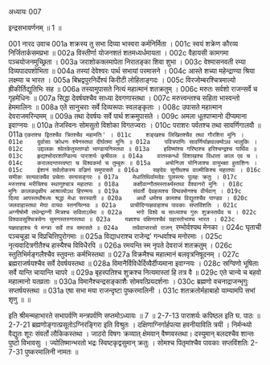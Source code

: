 अध्यायः 007

इन्द्रसभावर्णनम् ॥ 1 ॥
	
001	नारद उवाच 
001a	शक्रस्य तु सभा दिव्या भास्वरा कर्मनिर्मिता ।
001c	स्वयं शक्रेण कौरव्य निर्जितार्कसमप्रभा ॥
002a	विस्तीर्णा योजनशतं शतमध्यर्धमायता ।
002c	वैहायसी कामगमा पञ्चयोजनमुच्छ्रिता ।
003a	जराशोकक्लमापेता निरातङ्का शिवा शुभा ।
003c	वेश्मासनवती रम्या दिव्यपादपशोभिता ॥
004a	तस्यां देवेश्वरः पार्थ सभायां परमासने ।
004c	आस्ते शच्या महेन्द्राण्या श्रिया लक्ष्म्या च भारत ।
005a	बिभ्रद्वपुरनिर्देश्यं किरीटी लोहिताङ्गदः ।
005c	विरजोम्बरश्चित्रमाल्यो ह्रीकीर्तिद्युतिभिः सह ॥
006a	तस्यामुपासते नित्यं महात्मानं शतक्रतुम् ।
006c	मरुतः सर्वशो राजन्सर्वे च गृहमेधिनः ॥
007a	सिद्धा देवर्षयश्चैव साध्या देवगणास्तथा ।
007c	मरुत्त्वन्तश्च सहिता भास्वन्तो हेममालिनः ॥
008a	एते सानुचराः सर्वे दिव्यरूपाः स्वलङ्कृताः ।
008c	उपासते महात्मान देवराजमरिन्दमम् ॥
009a	तथा देवर्षयः सर्वे पार्थ शक्रमुपासते ।
009c	अमला धूतपाप्मानो दीप्यमाना इवाग्नयः ॥
010a	तेजस्विनः सोमसुतो विशोका विगतज्वराः ।
010c	पराशरः पर्वतश्च तथा सावर्णिगालवौ ॥
011a	`एकतश्च द्वितश्चैव त्रितश्चैव महामतिः' ।
011c	शङ्खश्च लिखितश्चैव तथा गौरशिरा मुनिः ।
011e	दुर्वासाः क्रोधनः श्येनस्तथा दीर्घतमा मुनिः ॥
012a	पवित्रपाणिः सावर्णिर्याज्ञवल्क्योऽथ भालुकिः ।
012c	उद्दालकः श्वेतकेतुस्ताण्डो भाण्डायनिस्तथा ॥
013a	हविष्मांश्च गरिष्ठश्च हरिश्चन्द्रश्च पार्थिवः ॥
013c	हृद्यश्चोदरशाण्डिल्यः पाराशर्यः कृषीवलः ॥
014a	वातस्कन्धो विशाखश्च विधाता काल एव च ।
014c	करालदन्तस्त्वष्टा च विश्वकर्मा च तुम्बुरुः ॥
015a	अयोनिजा योनिजाश्च वायुभक्षा हुताशिनः ।
015c	ईशानं सर्वलोकस्य वज्रिणं समुपासते ॥
016a	सहदेवः सुनीथश्च वाल्मीकिश्च महातपाः ।
016c	समीकः सत्यवाक्चैव प्रचेताः सत्यसङ्गरः ॥
017a	मेधातिथिर्वामदेवः पुलस्त्यः पुलहः क्रतुः ।
017c	मरुत्तश्च मरीचिश्च स्थाणुश्चात्र महातपाः ॥
018a	कक्षीवान्गौतमस्तार्क्ष्यस्तथा वैश्वानरो मुनिः ।
018c	मुनिः कालकवृक्षीय आश्राव्योऽथ हिरण्मयः ॥
019a	संवर्तो देवहव्यश्च विष्वक्सेनश्च वीर्यवान् ।
019c	दिव्या आपस्तथौषध्यः श्रद्धा मेधा सरस्वती ॥
020a	अर्थो धर्मश्च कामश्च विद्युतश्चैव पाण्डव ।
020c	जलवाहास्तथा मेघा वायवः स्तनयित्नवः ॥
021a	प्राचीदिग्यज्ञवाहाश्च पावकाः सप्तविंशतिः ।
021c	अग्नीषोमौ तथेन्द्राग्नी मित्रश्च सविताऽर्यमा ॥
022a	भगो विश्वे च साध्याश्च गुरुः शुक्रस्तथैव च ।
022c	विश्वावसुश्चित्रसेनः सुमनस्तरुणस्तथा ॥
023a	यज्ञाश्च दक्षिणाश्चैवं ग्रहास्तोभाश्च भारत ।
023c	यज्ञवाहाश्च ये मन्त्राः सर्वे तत्र समासते ॥
024a	तथैवाप्सरसो राजन् `रम्भोर्वश्यथ मेनका ।
024c	घृताची पञ्चचूडा च विप्रचित्तिपुरोगमाः ॥
025a	विद्याधराश्च राजेन्द्र' गन्धर्वाश्च मनोरमाः ।
025c	नृत्यवादित्रगीतैश्च हास्यैश्च विविधैरपि ॥
026a	रमयन्ति स्म नृपते देवराजं शतक्रतुम् ।
026c	स्तुतिभिर्मङ्गलैश्चैव स्तुवन्तः कर्मभिस्तथा ॥
027a	विक्रमैश्च महात्मानं बलवृत्रनिषूदनम् ।
027c	ब्रह्मराजर्षयश्चैव सर्वे देवर्षयस्तथा ॥
028a	विमानैर्विविधैर्दिव्यैर्दीप्यमाना इवाग्नयः ।
028c	स्रग्विणो भूषिताः सर्वे यान्ति चायान्ति चापरे ॥
029a	बृहस्पतिश्च शुक्रश्च नित्यमास्तां हि तत्र वै ॥
029c	एते चान्ये च बहवो महात्मानो यतव्रताः ॥
030a	विमानैश्चन्द्रसङ्काशैः सोमवत्प्रियदर्शनाः ।
030c	ब्रह्मणो वचनाद्राजन्भृगुः सप्तर्षयस्तथा ॥
031a	एषा सभा मया राजन्दृष्टा पुष्करमालिनी ।
031c	शतक्रतोर्महाबाहो याम्यामपि सभां शृणु ॥ ॥

इति श्रीमन्महाभारते सभापर्वणि मन्त्रपर्वणि सप्तमोऽध्यायः ॥ 7 ॥
2-7-13 पाराशर्यः कपिष्ठल इति घ. पाठः ॥ 
2-7-21 ब्रह्मणोङ्गात्प्रसूतोऽग्निरङ्गिरा इति विश्रुतः । दक्षिणाग्निर्गार्हपत्या हवनीयाविति त्रयी । निर्मन्थ्यो वैद्युतः शूरः संवर्तो लौकिकस्तथा । जाठरो विषगः क्रव्यात् क्षेमवान् वैष्णवस्तथा। दस्युमान् बलदश्चैव शान्तः पुष्टो विभावसुः । ज्योतिष्मान्भरतो भद्रः स्विष्टकृद्वसुमान् क्रतुः । सोमश्च पितृमांश्चैव पावकाः सप्तविंशतिः 
2-7-31 पुष्करमालिनी नामतः ॥
